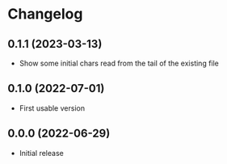 # Changelog

## 0.1.1 (2023-03-13)
- Show some initial chars read from the tail of the existing file

## 0.1.0 (2022-07-01)
- First usable version

## 0.0.0 (2022-06-29)

- Initial release
